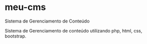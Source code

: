 # meu-cms
Sistema de Gerenciamento de Conteúdo

Sistema de Gerenciamento de conteúdo utilizando php, html, css, bootstrap.
